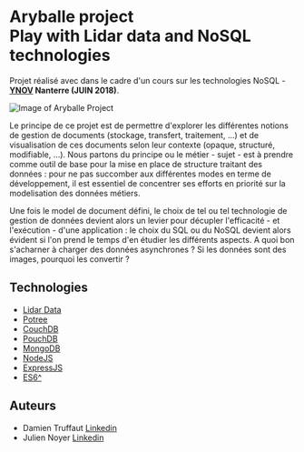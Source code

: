 # Aryballe project <br> Play with Lidar data and NoSQL technologies
Projet réalisé avec dans le cadre d'un cours sur les technologies NoSQL - <b>[YNOV](https://www.ynov.com) Nanterre (JUIN 2018)</b>. 

![Image of Aryballe Project](./www/img/icon/icon_large.png)

Le principe de ce projet est de permettre d'explorer les différentes notions de gestion de documents (stockage, transfert, traitement, ...) et de visualisation de ces documents selon leur contexte (opaque, structuré, modifiable, ...). Nous partons du principe ou le métier - sujet - est à prendre comme outil de base pour la mise en place de structure traitant des données : pour ne pas succomber aux différentes modes en terme de développement, il est essentiel de concentrer ses efforts en priorité sur la modelisation des données métiers.

Une fois le model de document défini, le choix de tel ou tel technologie de gestion de données devient alors un levier pour décupler l'efficacité - et l'exécution - d'une application : le choix du SQL ou du NoSQL devient alors évident si l'on prend le temps d'en étudier les différents aspects. A quoi bon s'acharner à charger des données asynchrones ? Si les données sont des images, pourquoi les convertir ? 

## Technologies
- [Lidar Data](https://fr.wikipedia.org/wiki/Lidar)
- [Potree](http://potree.org)
- [CouchDB](http://couchdb.apache.org)
- [PouchDB](https://pouchdb.com)
- [MongoDB](https://www.mongodb.com)
- [NodeJS](https://nodejs.org/)
- [ExpressJS](http://expressjs.com/)
- [ES6^](http://es6-features.org/#Constants)

## Auteurs
- Damien Truffaut [Linkedin](https://www.linkedin.com/in/damient75/)
- Julien Noyer [Linkedin](https://www.linkedin.com/in/julien-noyer-21219b28/)